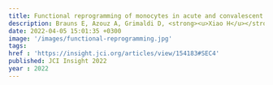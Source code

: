 ```yaml
---
title: Functional reprogramming of monocytes in acute and convalescent severe COVID-19 patients
description: Brauns E, Azouz A, Grimaldi D, <strong><u>Xiao H</u></strong>, Thomas S, Nguyen M, Olislagers V, Vu Duc I, Orte Cano C, Del Marmol V, Pannus P, Libert F, Saussez S, Dauby N, <strong><u>Das J</u></strong>, Marchant A, Goriely S
date: 2022-04-05 15:01:35 +0300
image: '/images/functional-reprogramming.jpg'
tags: 
href : 'https://insight.jci.org/articles/view/154183#SEC4'
published: JCI Insight 2022
year : 2022
---
```

